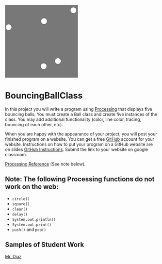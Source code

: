 ![](BallClass.png) 
# BouncingBallClass

In this project you will write a program using [Processing](https://processing.org) that displays five bouncing balls. You must create a Ball class and create five instances of the class. You may add additional functionality (color, line color, tracing, bouncing of each other, etc). 

When you are happy with the appearance of your project, you will post your finished program on a website. You can get a free [GitHub](https://github.com) account for your website. Instructions on how to put your program on a GitHub website are on slides [GitHub Instructions](https://docs.google.com/presentation/d/1ixFGgkEH7pFzWNaX8LePapQFWQg0BbsdVZMflQqHeSU/edit?usp=sharing). Submit the link to your website on google classroom.

[Processing Reference](https://processing.org/reference) (See note below).  


Note: The following Processing functions do not work on the web:
----------------------------------------------------------
+ `circle()`
+ `square()`
+ `clear()`
+ `delay()`
+ `System.out.println()`
+ `System.out.print()`
+ `push()` and `pop()`


Samples of Student Work
-----------------------
[Mr. Diaz](https://mrdiazsfhs.github.io/BouncingBallClass/)
